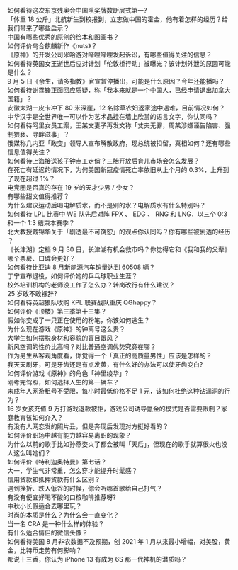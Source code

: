 如何看待这次东京残奥会中国队奖牌数断层式第一?  
「体重 18 公斤」北航新生到校报到，立志做中国的霍金，他有着怎样的经历？给我们带来了哪些启示？  
中国有哪些优秀的原创的绘本和图画书？  
如何评价乌合麒麟新作《nuts》？  
《原神》的开发公司米哈游对哔哩哔哩发起诉讼，有哪些值得关注的信息？  
如何看待英国女王逝世后应对计划「伦敦桥行动」被曝光？该计划外泄的原因可能是什么？  
9 月 5 日《余生，请多指教》官宣暂停播出，可能是什么原因？今年还能播吗？  
如何看待谢霆锋正面回应质疑，称「我本来就是一个中国人，已经申请退出加拿大国籍」？  
安徽太湖一皮卡冲下 80 米深崖，12 名除草农妇返家途中遇难，目前情况如何？  
中华汉字是全世界唯一可以作为艺术品挂在墙上欣赏的语言文字，你认同吗？  
如何看待阿里女员工案，王某文妻子再发文称「丈夫无罪，周某涉嫌诬告陷害、强制猥亵、寻衅滋事」？  
俄媒称几内亚「政变」领导人宣布解散政府，现总统被扣留，真相如何？还有哪些信息值得关注？  
如何看待上海接送孩子钟点工走俏？三胎开放后育儿市场会怎么发展？  
在死亡有延迟的情况下，为何美国新冠疫情死亡率依旧从上个月的 0.3%，上升到了现在超过 1%？  
电竞圈是否真的存在 19 岁的天才少男 / 少女？  
有哪些甜文值得推荐？  
为什么建议运动后喝电解质水，而不是别的水？电解质水有什么特别吗？  
如何看待 LPL 比赛中 WE 队先后对阵 FPX 、 EDG 、 RNG 和 LNG，以三个 0:3 和一个 1:3 结束本赛季？  
北大教授戴锦华关于「剧透最不可饶恕」的观点你认同吗？你有哪些被剧透的经历 ？  
《长津湖》定档 9 月 30 日，长津湖有机会救市吗？你觉得它和《我和我的父辈》哪个票房、口碑会更好？  
如何看待比亚迪 8 月新能源汽车销量达到 60508 辆？  
丁宁宣布退役，如何评价她的乒乓球职业生涯？  
校外培训机构的老师没工作了怎么办？转岗改行有什么建议？  
25 岁敢不敢裸辞?  
如何看待英超狼队收购 KPL 联赛战队重庆 QGhappy？  
如何评价《顶楼》第三季第十三集？  
假如你变成了一只正在使用的粉笔，你该如何逃生？  
为什么现在游戏《原神》的钟离号这么贵？  
大学生如何摆脱身材和容貌的盲目跟风？  
新风空调的性价比高吗？对比普通空调优势究竟在哪？  
作为男生从客观角度看，你觉得一个「真正的高质量男性」应该是怎样的？  
我天天刷牙，可是牙齿还是有点发黄，有什么好的办法可以使牙齿变白?  
如何评价游戏《原神》的角色「神里绫华」?  
刚考完驾照，如何选择人生的第一辆车？  
未成年人网游租号不受限，每小时最低价格不足 1 元，该如何杜绝这种钻漏洞的行为？  
16 岁女孩充值 9 万打游戏退款被拒，游戏公司诱导氪金的模式是否需要限制？家庭教育该如何介入？  
有没有人网恋发的照片丑，但是奔现后发现对方挺好看的？  
如何评价职场中越有能力越容易离职的现象？  
为什么以前的歌手比如孙燕姿火了都会被叫「天后」，但现在的歌手就算很火也没人这么叫她们？  
如何评价《特利迦奥特曼》第七话？  
大一，学生气非常重，怎么穿才能提升时髦感？  
信用贷款和抵押贷款有什么区别？  
遇到挫折、跌入低谷的时候，你会听哪首歌给自己打气？  
有没有便宜好喝不酸的口粮咖啡推荐呀?  
中秋小长假适合去哪里玩？  
时尚的本质是什么？为什么会一直变化？  
当一名 CRA 是一种什么样的体验？  
有什么适合情侣的微信头像？  
如何看待美国 8 月非农数据不及预期，创 2021 年 1 月以来最小增幅，对美股，黄金，比特币走势有何影响？  
都说十三香，你认为 iPhone 13 有成为 6S 那一代神机的潜质吗？  
